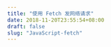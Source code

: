 ```yaml
---
title: "使用 Fetch 发网络请求"
date: 2018-11-20T23:55:54+08:00
draft: false
slug: "JavaScript-fetch"
---
```

